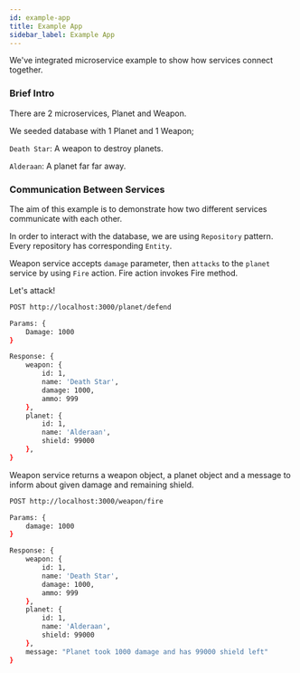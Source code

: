 ```yaml
---
id: example-app
title: Example App
sidebar_label: Example App
---
```


We've integrated microservice example to show how services connect together.

### Brief Intro
There are 2 microservices, Planet and Weapon.

We seeded database with 1 Planet and 1 Weapon;

`Death Star`: A weapon to destroy planets.

`Alderaan`: A planet far far away.

### Communication Between Services

The aim of this example is to demonstrate how two different services communicate with each other.

In order to interact with the database, we are using `Repository` pattern. Every repository has corresponding `Entity`.

Weapon service accepts `damage` parameter, then `attacks` to the `planet` service by using `Fire` action. Fire action invokes Fire method.

Let's attack!
```sh
POST http://localhost:3000/planet/defend

Params: {
    Damage: 1000
}

Response: {
    weapon: {
        id: 1,
        name: 'Death Star',
        damage: 1000,
        ammo: 999
    },
    planet: {
        id: 1,
        name: 'Alderaan',
        shield: 99000
    },
}

```

Weapon service returns a weapon object, a planet object and a message to inform about given damage and remaining shield.

```sh
POST http://localhost:3000/weapon/fire

Params: {
    damage: 1000
}

Response: {
    weapon: {
        id: 1,
        name: 'Death Star',
        damage: 1000,
        ammo: 999
    },
    planet: {
        id: 1,
        name: 'Alderaan',
        shield: 99000
    },
    message: "Planet took 1000 damage and has 99000 shield left"
}
```